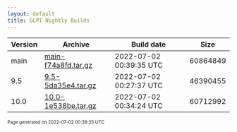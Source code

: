 ```yaml
---
layout: default
title: GLPI Nightly Builds
---
```


Version|Archive|Build date|Size
---|---|---|---
main|[main-f74a8fd.tar.gz](main-f74a8fd.tar.gz)|2022-07-02 00:39:35 UTC|60864849
9.5|[9.5-5da35e4.tar.gz](9.5-5da35e4.tar.gz)|2022-07-02 00:27:37 UTC|46390455
10.0|[10.0-1e538be.tar.gz](10.0-1e538be.tar.gz)|2022-07-02 00:34:24 UTC|60712992

<font size="1">Page generated on 2022-07-02 00:39:35 UTC</font>
